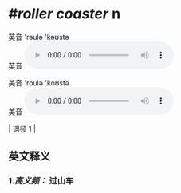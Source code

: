 # ***\#roller coaster*** n
英音 'rəulə 'kəʊstə  
英音
<audio src="./media/roller coaster-B.aac" controls="controls"></audio>

美音 'roulə 'koʊstə  
美音
<audio src="./media/roller coaster.aac" controls="controls"></audio>



| 词频 1 |  

英文释义
---
### 1.*高义频：* **过山车**  


